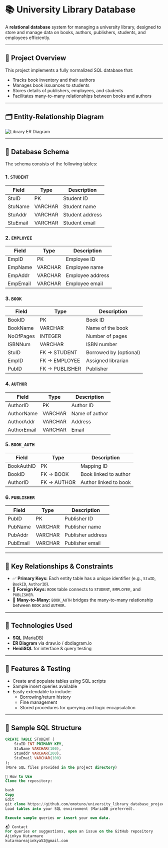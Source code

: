 # 📚 University Library Database

A **relational database** system for managing a university library, designed to store and manage data on books, authors, publishers, students, and employees efficiently.

---

## 🔧 Project Overview

This project implements a fully normalized SQL database that:

- Tracks book inventory and their authors
- Manages book issuances to students
- Stores details of publishers, employees, and students
- Facilitates many-to-many relationships between books and authors

---

## 🗂️ Entity-Relationship Diagram

![Library ER Diagram](./cb8b2ed5-a67f-49a5-977a-dd8704ea43f9.png)

---

## 🧩 Database Schema

The schema consists of the following tables:

### 1. `STUDENT`
| Field     | Type        | Description          |
|-----------|-------------|----------------------|
| StuID     | PK          | Student ID           |
| StuName   | VARCHAR     | Student name         |
| StuAddr   | VARCHAR     | Student address      |
| StuEmail  | VARCHAR     | Student email        |

### 2. `EMPLOYEE`
| Field     | Type        | Description          |
|-----------|-------------|----------------------|
| EmpID     | PK          | Employee ID          |
| EmpName   | VARCHAR     | Employee name        |
| EmpAddr   | VARCHAR     | Employee address     |
| EmpEmail  | VARCHAR     | Employee email       |

### 3. `BOOK`
| Field     | Type        | Description                  |
|-----------|-------------|------------------------------|
| BookID    | PK          | Book ID                      |
| BookName  | VARCHAR     | Name of the book             |
| NoOfPages | INTEGER     | Number of pages              |
| ISBNNum   | VARCHAR     | ISBN number                  |
| StuID     | FK → STUDENT| Borrowed by (optional)       |
| EmpID     | FK → EMPLOYEE| Assigned librarian          |
| PubID     | FK → PUBLISHER| Publisher                   |

### 4. `AUTHOR`
| Field       | Type     | Description     |
|-------------|----------|-----------------|
| AuthorID    | PK       | Author ID       |
| AuthorName  | VARCHAR  | Name of author  |
| AuthorAddr  | VARCHAR  | Address         |
| AuthorEmail | VARCHAR  | Email           |

### 5. `BOOK_AUTH`
| Field        | Type     | Description                         |
|--------------|----------|-------------------------------------|
| BookAuthID   | PK       | Mapping ID                          |
| BookID       | FK → BOOK| Book linked to author               |
| AuthorID     | FK → AUTHOR| Author linked to book             |

### 6. `PUBLISHER`
| Field      | Type     | Description         |
|------------|----------|---------------------|
| PubID      | PK       | Publisher ID        |
| PubName    | VARCHAR  | Publisher name      |
| PubAddr    | VARCHAR  | Publisher address   |
| PubEmail   | VARCHAR  | Publisher email     |

---

## 🔑 Key Relationships & Constraints

- ✅ **Primary Keys:** Each entity table has a unique identifier (e.g., `StuID`, `BookID`, `AuthorID`).
- 🔗 **Foreign Keys:** `BOOK` table connects to `STUDENT`, `EMPLOYEE`, and `PUBLISHER`.
- 🔁 **Many-to-Many:** `BOOK_AUTH` bridges the many-to-many relationship between `BOOK` and `AUTHOR`.

---

## 💾 Technologies Used

- **SQL** (MariaDB)
- **ER Diagram** via draw.io / dbdiagram.io
- **HeidiSQL** for interface & query testing

---

## 🧪 Features & Testing

- Create and populate tables using SQL scripts
- Sample insert queries available
- Easily extendable to include:
  - Borrowing/return history
  - Fine management
  - Stored procedures for querying and logic encapsulation

---

## 📂 Sample SQL Structure

```sql
CREATE TABLE STUDENT (
    StuID INT PRIMARY KEY,
    StuName VARCHAR(100),
    StuAddr VARCHAR(200),
    StuEmail VARCHAR(100)
);
(More SQL files provided in the project directory)

📌 How to Use
Clone the repository:

bash
Copy
Edit
git clone https://github.com/omotuno/university_library_database_project.git
Load tables into your SQL environment (MariaDB preferred).

Execute sample queries or insert your own data.

📬 Contact
For queries or suggestions, open an issue on the GitHub repository
Ajinkya Kutarmare
kutarmareajinkya52@gmail.com


